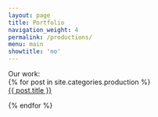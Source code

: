```yaml
---
layout: page
title: Portfolio
navigation_weight: 4
permalink: /productions/
menu: main
showtitle: 'no'
---
```


<div class="grid-container">
<div class="ourwork ourwork-light">Our work:</div>
{% for post in site.categories.production %}
<a href="{{post.url}}">
<div class="grid-33 mobile-grid-100 blockhome">
<div class="attop">
  <img class="largeimage" style="background:url('{% if post.largeimage %}{{site.baseurl}}/image/{{post.largeimage}}{% else %}{{site.baseurl}}/image/productions/comingsoon.png{% endif %}');"><br>
	</div>	 
	  <div class="atbottom"><div class="panel-heading panelhead-prods">{{ post.title }}</div>
	 </div>
	 </div>
</a>

{% endfor %}

</div>




